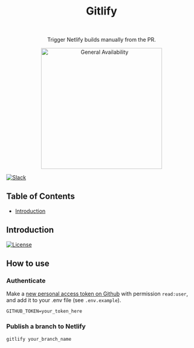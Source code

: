 <h1 align="center"> Gitlify </h1><br>

<p align="center">
  Trigger Netlify builds manually from the PR.
</p>

<p align="center">
  <a href="#" target="_blank"><img alt="General Availability" title="General Availability" src="https://www.overture.bio/img/progress-horizontal-UD.svg" width="320" /></a>
</p>

[![Slack](http://slack.overture.bio/badge.svg)](http://slack.overture.bio)

## Table of Contents
- [Introduction](#introduction)

## Introduction

[![License](https://img.shields.io/badge/License-Apache%202.0-blue.svg)](https://opensource.org/licenses/Apache-2.0)

## How to use

### Authenticate

Make a [new personal access token on Github](https://github.com/settings/tokens/new) with permission `read:user`, and add it to your .env file (see `.env.example`).

`GITHUB_TOKEN=your_token_here`

### Publish a branch to Netlify

`gitlify your_branch_name`
